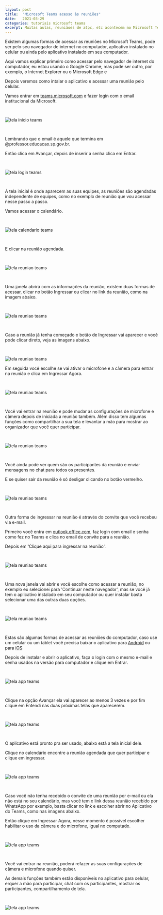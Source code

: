 ```yaml
---
layout: post
title:  "Microsoft Teams acesso às reuniões"
date:   2021-03-29
categories: tutoriais microsoft teams
excerpt: Muitas aulas, reuniãoes de atpc, etc acontecem no Microsoft Teams. Nesse passo a passo vamos mostrar as formas de entrar nas reuninões agendadas pelo Teams sem precisar baixar o aplicativo. 
---
```


Existem algumas formas de acessar as reuniões no Microsoft Teams, pode ser pelo seu navegador de internet no computador, aplicativo instalado no celular ou ainda pelo aplicativo instalado em seu computador.

Aqui vamos explicar primeiro como acessar pelo navegador de internet do computador, eu estou usando o Google Chrome, mas pode ser outro, por exemplo, o Internet Explorer ou o Microsoft Edge e 

Depois veremos como intalar o aplicativo e acessar uma reunião pelo celular.

Vamos entrar em [teams.microsoft.com](https://teams.microsoft.com) e fazer login com o email institucional da Microsoft.

<br>

![tela inicio teams](/assets/2021-03-29-teams-acesso-reuniao/teams-inicio.png)

<br>

Lembrando que o email é aquele que termina em @professor.educacao.sp.gov.br.

Então clica em Avançar, depois de inserir a senha clica em Entrar.

<br>

![tela login teams](/assets/2021-03-29-teams-acesso-reuniao/teams-login.png)

<br>

A tela inicial é onde aparecem as suas equipes, as reuniões são agendadas independente de equipes, como no exemplo de reunião que vou acessar nesse passo a passo.

Vamos acessar o calendário.

<br>

![tela calendario teams](/assets/2021-03-29-teams-acesso-reuniao/teams-calendario.png)

<br>

E clicar na reunião agendada. 

<br>

![tela reuniao teams](/assets/2021-03-29-teams-acesso-reuniao/teams-reuniao-agendada.png)

<br>

Uma janela abrirá com as informações da reunião, existem duas formas de acessar, clicar no botão Ingressar ou clicar no link da reunião, como na imagem abaixo.

<br>

![tela reuniao teams](/assets/2021-03-29-teams-acesso-reuniao/teams-ingressar-reuniao.png)

<br>

Caso a reunião já tenha começado o botão de Ingressar vai aparecer e você pode clicar direto, veja as imagens abaixo.

<br>

![tela reuniao teams](/assets/2021-03-29-teams-acesso-reuniao/reuniao-iniciada-ingressar2.png)


Em seguida você escolhe se vai ativar o microfone e a câmera para entrar na reunião e clica em Ingressar Agora.

<br>

![tela reuniao teams](/assets/2021-03-29-teams-acesso-reuniao/teams-ativar-mic-cam.png)

<br>

Você vai entrar na reunião e pode mudar as configurações de microfone e câmera depois de iniciada a reunião também. Além disso tem algumas funções como compartilhar a sua tela e levantar a mão para mostrar ao organizador que você quer participar.

<br>

![tela reuniao teams](/assets/2021-03-29-teams-acesso-reuniao/teams-botoes.png)

<br>

Você ainda pode ver quem são os participantes da reunião e enviar mensagens no chat para todos os presentes.

E se quiser sair da reunião é só desligar clicando no botão vermelho.

<br>

![tela reuniao teams](/assets/2021-03-29-teams-acesso-reuniao/teams-botoes2.png)

<br>

Outra forma de ingressar na reunião é através do convite que você recebeu via e-mail.

Primeiro você entra em [outlook.office.com](https://outlook.office.com), faz login com email e senha como fez no Teams e clica no email de convite para a reunião.

Depois em 'Clique aqui para ingressar na reunião'.

<br>

![tela reuniao teams](/assets/2021-03-29-teams-acesso-reuniao/teams-reuniao-outlook.png)

<br>

Uma nova janela vai abrir e você escolhe como acessar a reunião, no exemplo eu selecionei para 'Continuar neste navegador', mas se você já tem o aplicativo instalado em seu computador ou quer instalar basta selecionar uma das outras duas opções.

<br>

![tela reuniao teams](/assets/2021-03-29-teams-acesso-reuniao/teams-outlook-ingressar.png)

<br>

Estas são algumas formas de acessar as reuniões do computador, caso use um celular ou um tablet você precisa baixar o aplicativo para [Android](https://play.google.com/store/apps/details?id=com.microsoft.teams&hl=pt_BR&gl=US) ou para [iOS](https://apps.apple.com/br/app/microsoft-teams/id1113153706)

Depois de instalar e abrir o aplicativo, faça o login com o mesmo e-mail e senha usados na versão para computador e clique em Entrar.

<br>

![tela app teams](/assets/2021-03-29-teams-acesso-reuniao/teams-app-instalar-login.png)

<br>

Clique na opção Avançar ela vai aparecer ao menos 3 vezes e por fim clique em Entendi nas duas próximas telas que aparecerem.

<br>

![tela app teams](/assets/2021-03-29-teams-acesso-reuniao/teams-app-avancar-inicio.png)

<br>

O aplicativo está pronto pra ser usado, abaixo está a tela inicial dele.

Clique no calendário encontre a reunião agendada que quer participar e clique em ingressar.

<br>

![tela app teams](/assets/2021-03-29-teams-acesso-reuniao/teams-app-inicio.png)

<br>

Caso você não tenha recebido o convite de uma reunião por e-mail ou ela não está no seu calendário, mas você tem o link dessa reunião recebido por WhatsApp por exemplo, basta clicar no link e escolher abrir no Aplicativo do Teams, como nas imagens abaixo.

Então clique em Ingressar Agora, nesse momento é possível escolher habilitar o uso da câmera e do microfone, igual no computado.

<br>

![tela app teams](/assets/2021-03-29-teams-acesso-reuniao/teams-link-ingressar.png)

<br>

Você vai entrar na reunião, poderá refazer as suas configurações de câmera e microfone quando quiser.

As demais funções também estão disponíveis no aplicativo para celular, erquer a mão para participar, chat com os participantes, mostrar os participantes, compartilhamento de tela.

<br>

![tela app teams](/assets/2021-03-29-teams-acesso-reuniao/teams-app-reuniao.png)
